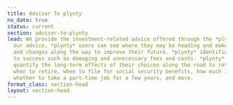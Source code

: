 ```yaml
---
title: Advisor To plynty
no_date: true
status: current
section: advisor-to-plynty
lead: We provide the investment-related advice offered through the *plynty app*.  Using
  our advice, *plynty* users can see where they may be heading and make decisions
  and changes along the way to improve their future. *plynty* identifies roadblocks
  to success such as damaging and unnecessary fees and costs. *plynty* helps users
  quantify the long-term effects of their choices along the road to retirement, including
  when to retire, when to file for social security benefits, how much income to expect,
  whether to take a part-time job for a few years, and more.
format_class: section-head
layout: section-head
---
```


